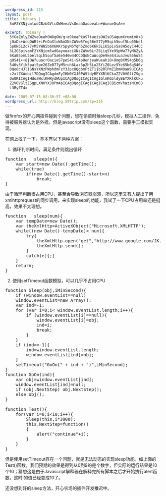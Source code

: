 ```yaml
--- 
wordpress_id: 315
layout: post
title: !binary |
  SmF2YXNjcmlwdCBzbGVlcOWHveaVsOeahOaooeaLn+WunueOsA==

excerpt: !binary |
  5YGaZmlyZWZveOeahOW8gOW/g+e9keaPkuS7tueisOWIsOS4qumXrumimO+8
  jOaDs+WcqOWBt+iPnOaXtuWAmXNsZWVw5Yeg56eS77yM5qih5ouf5Lq65bel
  5pON5L2c77yM5YWN5b6X6KKr5pyN5Yqh5Zmo6K6k5Li65piv5aSW5oyC44CC
  5L2G5pivamF2YXNjcmlwdOayoeaciXNsZWVw6L+Z5Liq5Ye95pWw77yM6ZyA
  6KaB5omL5bel5qih5ouf5a6e546w44CCDQoNCuWcqOe9keS4iuaJvuS6huS4
  gOS4i++8jOWfuuacrOacieS7peS4i+S4pOenjeaWueahiO+8mg0KMS4g5b6q
  546v5Yik5pat5pe26Ze077yM5ruh6Laz5p2h5Lu25YiZ6Lez5Ye65b6q546v
  DQo8cHJlIGNsYXNzPWphdmFzY3JpcHQgbmFtZT1jb2RlPmZ1bmN0aW9uICAg
  c2xlZXAobil7DQogICAgdmFyIHN0YXJ0PW5ldyBEYXRlKCkuZ2V0VGltZSgp
  Ow0KICAgIHdoaWxlKHRydWUpICAgDQogICAgICAgIGlmKG5ldyBEYXRlKCku
  Z2V0VGltZSgpLXN0YXJ0Pm4pICAgDQogICAgICAgICAgICBicmVhazsNCn08
  L3ByZT4=

date: 2009-07-15 08:30:57 +08:00
wordpress_url: http://blog.59trip.com/?p=315
---
```

做firefox的开心网插件碰到个问题，想在偷菜时候sleep几秒，模拟人工操作，免得被服务器认为是外挂。但是javascript没有sleep这个函数，需要手工模拟实现。

在网上找了一下，基本有以下两种方案：
1. 循环判断时间，满足条件则跳出循环
<pre class="javascript" name=code>function   sleep(n){
    var start=new Date().getTime();
    while(true)
        if(new Date().getTime()-start>n)
            break;
}</pre>
由于循环判断很占用CPU，甚至会导致浏览器崩溃，所以<a href="http://topic.csdn.net/t/20060303/22/4591744.html">这里</a>又有人提出了用xmlhttprequest的同步调用，来实现sleep的功能，我试了一下CPU占用率还是挺高，效果不太理想。
<!--more-->
<pre class="javascript" name=code>function   sleep(num){
    var tempDate=new Date();
    var theXmlHttp=ActiveXObject("Microsoft.XMLHTTP");
    while((new Date()-tempDate)< num){
        try{
            theXmlHttp.open("get","http://www.google.com/JK.asp?JK="+Math.random(),false);
            theXmlHttp.send();
        }
        catch(e){;}
    }
    return;
}</pre>  

2. 使用setTimeout函数模拟，可以几乎不占用CPU
<pre class="javascript" name=code>function Sleep(obj,iMinSecond){
    if (window.eventList==null)
    window.eventList=new Array();
    var ind=-1;
    for (var i=0;i< window.eventList.length;i++){
        if (window.eventList[i]==null){
            window.eventList[i]=obj;
            ind=i;
            break;
        }
    }
    if (ind==-1){
        ind=window.eventList.length;
        window.eventList[ind]=obj;
    }
    setTimeout("GoOn(" + ind + ")",iMinSecond);
}
function GoOn(ind){
    var obj=window.eventList[ind];
    window.eventList[ind]=null;
    if (obj.NextStep) obj.NextStep();
    else obj();
}

function Test(){
    for(var i=0;i<10;i++){
        Sleep(this,i*3000);
        this.NextStep=function()
        {
            alert("continue"+i);
        }
    }
}</pre>  
但是使用setTimeout存在一个问题，就是无法动态的实现sleep功能。如上面的Test()函数，我们预期的效果是得到从0到9的是个数字，但实际的运行结果是10个10；猜想这是由于Javascript解释器在解释完所有脚本之后才开始执行alert函数，这时i的值已经变成10了。

还没想到好的sleep方法，开心农场的插件开发推迟中。
